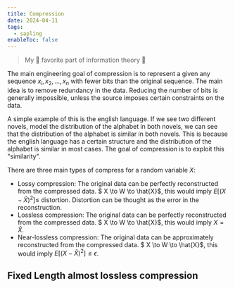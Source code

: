 ```yaml
---
title: Compression
date: 2024-04-11
tags:
  - sapling
enableToc: false
---
```


> My 🥰 favorite part of information theory 🥰

The main engineering goal of compression is to represent a given any sequence $x_i, x_2, \ldots, x_n$ with fewer bits than the original sequence. The main idea is to remove redundancy in the data. Reducing the number of bits is generally impossible, unless the source imposes certain constraints on the data. 

A simple example of this is the english language. If we see two different novels, model the distribution of the alphabet in both novels, we can see that the distribution of the alphabet is similar in both novels. This is because the english language has a certain structure and the distribution of the alphabet is similar in most cases. The goal of compression is to exploit this "similarity".

There are three main types of compress for a random variable $X$:
* Lossy compression: The original data can be perfectly reconstructed from the compressed data. $ X \to W \to \hat{X}$, this would imply $E[(X - \hat{X})^2] \leq$ distortion. Distortion can be thought as the error in the reconstruction.
* Lossless compression: The original data can be perfectly reconstructed from the compressed data. $ X \to W \to \hat{X}$, this would imply $X = \hat{X}$.
* Near-lossless compression: The original data can be approximately reconstructed from the compressed data. $ X \to W \to \hat{X}$, this would imply $E[(X - \hat{X})^2] \leq \epsilon$.

## Fixed Length almost lossless compression



